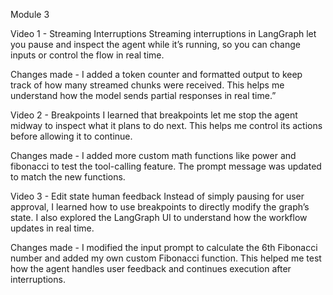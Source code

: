 Module 3

Video 1 - Streaming Interruptions
Streaming interruptions in LangGraph let you pause and inspect the agent while it’s running, so you can change inputs or control the flow in real time.

Changes made - I added a token counter and formatted output to keep track of how many streamed chunks were received. This helps me understand how the model sends partial responses in real time.”

Video 2 - Breakpoints
I learned that breakpoints let me stop the agent midway to inspect what it plans to do next. This helps me control its actions before allowing it to continue.

Changes made - I added more custom math functions like power and fibonacci to test the tool-calling feature.
The prompt message was updated to match the new functions.

Video 3 - Edit state human feedback
Instead of simply pausing for user approval, I learned how to use breakpoints to directly modify the graph’s state. I also explored the LangGraph UI to understand how the workflow updates in real time.

Changes made - I modified the input prompt to calculate the 6th Fibonacci number and added my own custom Fibonacci function. This helped me test how the agent handles user feedback and continues execution after interruptions.
